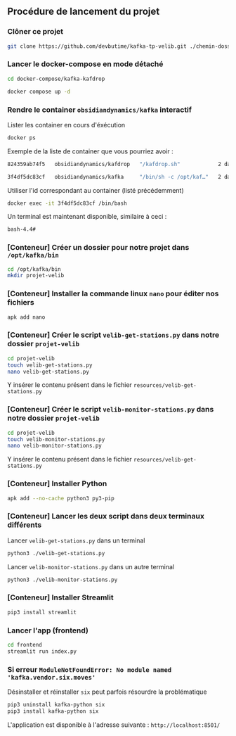 ## Procédure de lancement du projet

### Clôner ce projet

```bash
git clone https://github.com/devbutime/kafka-tp-velib.git ./chemin-dossier-hote
```

### Lancer le docker-compose en mode détaché

```bash
cd docker-compose/kafka-kafdrop
```

```bash
docker compose up -d
```

### Rendre le container `obsidiandynamics/kafka` interactif

Lister les container en cours d'éxécution

```bash
docker ps
```

Exemple de la liste de container que vous pourriez avoir :

```bash
824359ab74f5   obsidiandynamics/kafdrop   "/kafdrop.sh"            2 days ago   Up 5 seconds   0.0.0.0:9000->9000/tcp                           kafka-kafdrop-kafdrop-1

3f4df5dc83cf   obsidiandynamics/kafka     "/bin/sh -c /opt/kaf…"   2 days ago   Up 5 seconds   0.0.0.0:2181->2181/tcp, 0.0.0.0:9092->9092/tcp   kafka-kafdrop-kafka-1
```

Utiliser l'id correspondant au container (listé précédemment)

```bash
docker exec -it 3f4df5dc83cf /bin/bash
```

Un terminal est maintenant disponible, similaire à ceci :

```bash
bash-4.4#
```

### [Conteneur] Créer un dossier pour notre projet dans `/opt/kafka/bin`

```bash
cd /opt/kafka/bin
mkdir projet-velib
```

### [Conteneur] Installer la commande linux `nano` pour éditer nos fichiers

```bash
apk add nano
```

### [Conteneur] Créer le script `velib-get-stations.py` dans notre dossier `projet-velib`

```bash
cd projet-velib
touch velib-get-stations.py
nano velib-get-stations.py
```

Y insérer le contenu présent dans le fichier `resources/velib-get-stations.py`

### [Conteneur] Créer le script `velib-monitor-stations.py` dans notre dossier `projet-velib`

```bash
cd projet-velib
touch velib-monitor-stations.py
nano velib-monitor-stations.py
```

Y insérer le contenu présent dans le fichier `resources/velib-get-stations.py`

### [Conteneur] Installer Python

```bash
apk add --no-cache python3 py3-pip
```

### [Conteneur] Lancer les deux script dans deux terminaux différents

Lancer `velib-get-stations.py` dans un terminal

```bash
python3 ./velib-get-stations.py
```

Lancer `velib-monitor-stations.py` dans un autre terminal

```bash
python3 ./velib-monitor-stations.py
```

### [Conteneur] Installer Streamlit

```bash
pip3 install streamlit
```

### Lancer l'app (frontend)

```bash
cd frontend
streamlit run index.py
```

### Si erreur `ModuleNotFoundError: No module named 'kafka.vendor.six.moves'`

Désinstaller et réinstaller `six` peut parfois résourdre la problématique

```bash
pip3 uninstall kafka-python six
pip3 install kafka-python six
```

L'application est disponible à l'adresse suivante : `http://localhost:8501/`
